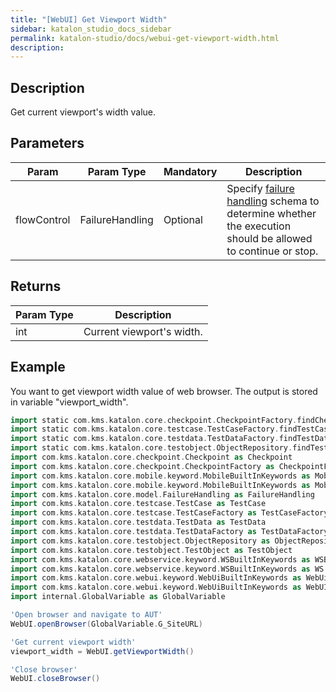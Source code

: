 ```yaml
---
title: "[WebUI] Get Viewport Width" 
sidebar: katalon_studio_docs_sidebar
permalink: katalon-studio/docs/webui-get-viewport-width.html 
description: 
---
```

Description  
-------------

Get current viewport's width value.

Parameters  
------------

<table class="relative-table wrapped confluenceTable" style="table-layout: fixed;"><thead><tr><th class="xtd-0-0 confluenceTh" style="">Param</th><th class="xtd-0-1 confluenceTh" style="">Param Type</th><th class="xtd-0-2 confluenceTh" colspan="1" style="">Mandatory</th><th class="xtd-0-3 confluenceTh" colspan="1" style="">Description</th></tr></thead><tbody style=""><tr class="xtr-1" style=""><td class="xtd-1-0 confluenceTd" style=""><span style="">flowControl</span></td><td class="xtd-1-1 confluenceTd" style=""><span style="">FailureHandling</span></td><td class="xtd-1-2 confluenceTd" colspan="1" style=""><span style="">Optional</span></td><td class="xtd-1-3 confluenceTd" colspan="1" style="">Specify <a href="https://docs.katalon.com/x/qAAM" rel="nofollow" style="">failure handling</a> <span style="">schema to determine whether the execution should be allowed to continue or stop.</span></td></tr></tbody></table>

Returns 
--------

<table class="relative-table wrapped confluenceTable" style="table-layout: fixed;"><thead><tr><th class="xtd-0-0 confluenceTh" style="">Param Type</th><th class="xtd-0-1 confluenceTh" style="">Description</th></tr></thead><tbody style=""><tr class="xtr-1" style=""><td class="xtd-1-0 confluenceTd" style=""><span style="">int</span></td><td class="xtd-1-1 confluenceTd" style=""><span style="">Current viewport's&nbsp;</span><span style="">width</span><span style="">.</span></td></tr></tbody></table>

Example 
--------

You want to get viewport width value of web browser. The output is stored in variable "viewport_width".

```groovy
import static com.kms.katalon.core.checkpoint.CheckpointFactory.findCheckpoint
import static com.kms.katalon.core.testcase.TestCaseFactory.findTestCase
import static com.kms.katalon.core.testdata.TestDataFactory.findTestData
import static com.kms.katalon.core.testobject.ObjectRepository.findTestObject
import com.kms.katalon.core.checkpoint.Checkpoint as Checkpoint
import com.kms.katalon.core.checkpoint.CheckpointFactory as CheckpointFactory
import com.kms.katalon.core.mobile.keyword.MobileBuiltInKeywords as MobileBuiltInKeywords
import com.kms.katalon.core.mobile.keyword.MobileBuiltInKeywords as Mobile
import com.kms.katalon.core.model.FailureHandling as FailureHandling
import com.kms.katalon.core.testcase.TestCase as TestCase
import com.kms.katalon.core.testcase.TestCaseFactory as TestCaseFactory
import com.kms.katalon.core.testdata.TestData as TestData
import com.kms.katalon.core.testdata.TestDataFactory as TestDataFactory
import com.kms.katalon.core.testobject.ObjectRepository as ObjectRepository
import com.kms.katalon.core.testobject.TestObject as TestObject
import com.kms.katalon.core.webservice.keyword.WSBuiltInKeywords as WSBuiltInKeywords
import com.kms.katalon.core.webservice.keyword.WSBuiltInKeywords as WS
import com.kms.katalon.core.webui.keyword.WebUiBuiltInKeywords as WebUiBuiltInKeywords
import com.kms.katalon.core.webui.keyword.WebUiBuiltInKeywords as WebUI
import internal.GlobalVariable as GlobalVariable

'Open browser and navigate to AUT'
WebUI.openBrowser(GlobalVariable.G_SiteURL)

'Get current viewport width'
viewport_width = WebUI.getViewportWidth()

'Close browser'
WebUI.closeBrowser()
```
